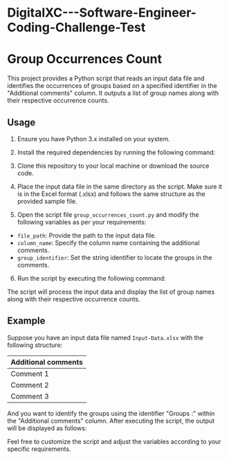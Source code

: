 # DigitalXC---Software-Engineer-Coding-Challenge-Test
# Group Occurrences Count

This project provides a Python script that reads an input data file and identifies the occurrences of groups based on a specified identifier in the "Additional comments" column. It outputs a list of group names along with their respective occurrence counts.

## Usage

1. Ensure you have Python 3.x installed on your system.

2. Install the required dependencies by running the following command:

3. Clone this repository to your local machine or download the source code.

4. Place the input data file in the same directory as the script. Make sure it is in the Excel format (.xlsx) and follows the same structure as the provided sample file.

5. Open the script file `group_occurrences_count.py` and modify the following variables as per your requirements:
- `file_path`: Provide the path to the input data file.
- `column_name`: Specify the column name containing the additional comments.
- `group_identifier`: Set the string identifier to locate the groups in the comments.

6. Run the script by executing the following command:

The script will process the input data and display the list of group names along with their respective occurrence counts.

## Example

Suppose you have an input data file named `Input-Data.xlsx` with the following structure:

| Additional comments |
|---------------------|
| Comment 1           |
| Comment 2           |
| Comment 3           |

And you want to identify the groups using the identifier "Groups :" within the "Additional comments" column. After executing the script, the output will be displayed as follows:


Feel free to customize the script and adjust the variables according to your specific requirements.
